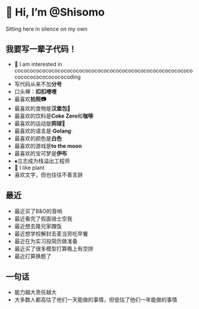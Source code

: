 # 👋 Hi, I’m @Shisomo

Sitting here in silence on my own

## 我要写一辈子代码！

- 👀 I am interested in cocococococococococococococococococococococococococococococococococococococoding
- 写代码从来不加**分号**
- 口头禅：**扣扣嗖嗖**
- 最喜欢**拍照📷**
- 最喜欢的食物是**汉堡包🍔**
- 最喜欢的饮料是**Coke Zero**和**咖啡**
- 最喜欢的运动是**网球🎾**
- 最喜欢的语言是·**Golang**·
- 最喜欢的颜色是**白色**
- 最喜欢的游戏是**to the moon**
- 最喜欢的宝可梦是**伊布**
- ♠︎立志成为栈溢出工程师
- 🍃 I like plant
- 喜欢文字，但也往往不善言辞


## 最近

- 最近买了B&O的音响
- 最近看完了假面骑士空我
- 最近想去隆兄家蹭饭
- 最近想学校解封去麦当劳吃早餐
- 最近在为实习投简历做准备
- 最近买了很多模型打算晚上有空拼
- 最近打算换题了


## 一句话

- 能力越大责任越大
- 大多数人都高估了他们一天能做的事情，但低估了他们一年能做的事情
